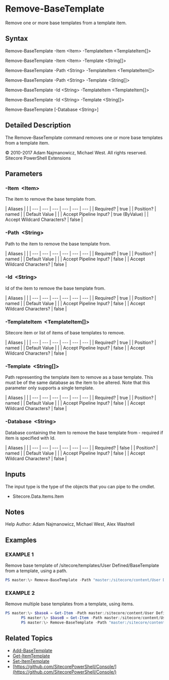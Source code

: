 # Remove-BaseTemplate

Remove one or more base templates from a template item.

## Syntax

Remove-BaseTemplate -Item &lt;Item&gt; -TemplateItem &lt;TemplateItem\[\]&gt;

Remove-BaseTemplate -Item &lt;Item&gt; -Template &lt;String\[\]&gt;

Remove-BaseTemplate -Path &lt;String&gt; -TemplateItem &lt;TemplateItem\[\]&gt;

Remove-BaseTemplate -Path &lt;String&gt; -Template &lt;String\[\]&gt;

Remove-BaseTemplate -Id &lt;String&gt; -TemplateItem &lt;TemplateItem\[\]&gt;

Remove-BaseTemplate -Id &lt;String&gt; -Template &lt;String\[\]&gt;

Remove-BaseTemplate \[-Database &lt;String&gt;\]

## Detailed Description

The Remove-BaseTemplate command removes one or more base templates from a template item.

© 2010-2017 Adam Najmanowicz, Michael West. All rights reserved. Sitecore PowerShell Extensions

## Parameters

### -Item  &lt;Item&gt;

The item to remove the base template from.

| Aliases |  |
| --- | --- | --- | --- | --- | --- |
| Required? | true |
| Position? | named |
| Default Value |  |
| Accept Pipeline Input? | true \(ByValue\) |
| Accept Wildcard Characters? | false |

### -Path  &lt;String&gt;

Path to the item to remove the base template from.

| Aliases |  |
| --- | --- | --- | --- | --- | --- |
| Required? | true |
| Position? | named |
| Default Value |  |
| Accept Pipeline Input? | false |
| Accept Wildcard Characters? | false |

### -Id  &lt;String&gt;

Id of the item to remove the base template from.

| Aliases |  |
| --- | --- | --- | --- | --- | --- |
| Required? | true |
| Position? | named |
| Default Value |  |
| Accept Pipeline Input? | false |
| Accept Wildcard Characters? | false |

### -TemplateItem  &lt;TemplateItem\[\]&gt;

Sitecore item or list of items of base templates to remove.

| Aliases |  |
| --- | --- | --- | --- | --- | --- |
| Required? | true |
| Position? | named |
| Default Value |  |
| Accept Pipeline Input? | false |
| Accept Wildcard Characters? | false |

### -Template  &lt;String\[\]&gt;

Path representing the template item to remove as a base template. This must be of the same database as the item to be altered. Note that this parameter only supports a single template.

| Aliases |  |
| --- | --- | --- | --- | --- | --- |
| Required? | true |
| Position? | named |
| Default Value |  |
| Accept Pipeline Input? | false |
| Accept Wildcard Characters? | false |

### -Database  &lt;String&gt;

Database containing the item to remove the base template from - required if item is specified with Id.

| Aliases |  |
| --- | --- | --- | --- | --- | --- |
| Required? | false |
| Position? | named |
| Default Value |  |
| Accept Pipeline Input? | false |
| Accept Wildcard Characters? | false |

## Inputs

The input type is the type of the objects that you can pipe to the cmdlet.

* Sitecore.Data.Items.Item 

## Notes

Help Author: Adam Najmanowicz, Michael West, Alex Washtell

## Examples

### EXAMPLE 1

Remove base template of /sitecore/templates/User Defined/BaseTemplate from a template, using a path.

```powershell
PS master:\> Remove-BaseTemplate -Path "master:/sitecore/content/User Defined/Page" -Template "/sitecore/templates/User Defined/BaseTemplate"
```

### EXAMPLE 2

Remove multiple base templates from a template, using items.

```powershell
PS master:\> $baseA = Get-Item -Path master:/sitecore/content/User Defined/BaseTemplateA
       PS master:\> $baseB = Get-Item -Path master:/sitecore/content/User Defined/BaseTemplateB
       PS master:\> Remove-BaseTemplate -Path "master:/sitecore/content/User Defined/Page" -TemplateItem @($baseA, $baseB)
```

## Related Topics

* [Add-BaseTemplate](add-basetemplate.md)
* [Get-ItemTemplate](get-itemtemplate.md)
* [Set-ItemTemplate](set-itemtemplate.md)
* [https://github.com/SitecorePowerShell/Console/](https://github.com/SitecorePowerShell/Console/) 

